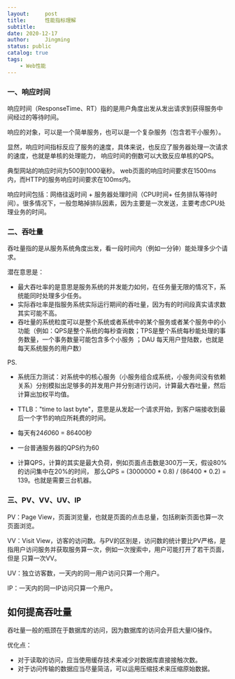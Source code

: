```yaml
---
layout:     post
title:      性能指标理解
subtitle:
date: 2020-12-17
author:     Jingming
status: public
catalog: true
tags:
    - Web性能
---
```


### 一、响应时间

响应时间（ResponseTime、RT）指的是用户角度出发从发出请求到获得服务中间经过的等待时间。

响应的对象，可以是一个简单服务，也可以是一个复杂服务（包含若干小服务）。

显然，响应时间指标反应了服务的速度，具体来说，也反应了服务器处理一次请求的速度，也就是单核的处理能力，
响应时间的倒数可以大致反应单核的QPS。

典型网站的响应时间为500到1000毫秒。
web页面的响应时间要求在1500ms 内，而HTTP的服务响应时间要求在100ms内。

响应时间包括：网络往返时间 + 服务器处理时间（CPU时间+ 任务排队等待时间）。很多情况下，一般忽略掉排队因素，因为主要是一次发送，主要考虑CPU处理业务的时间。

### 二、吞吐量

吞吐量指的是从服务系统角度出发，看一段时间内（例如一分钟）能处理多少个请求。

潜在意思是：
- 最大吞吐率的是意思是服务系统的并发能力如何，在任务量无限的情况下，系统能同时处理多少任务。
- 实际吞吐率是指服务系统实际运行期间的吞吐量，因为有的时间段真实请求数其实可能不高。
- 吞吐量的系统粒度可以是整个系统或者系统中的某个服务或者某个服务中的小功能（例如：QPS是整个系统的每秒查询数；TPS是整个系统每秒能处理的事务数量，一个事务数量可能包含多个小服务
；DAU 每天用户登陆数，也就是每天系统服务的用户数）

PS.

- 系统压力测试：对系统中的核心服务（小服务组合成系统，小服务间没有依赖关系）分别模拟出足够多的并发用户并分别进行访问，计算最大吞吐量，然后计算出加权平均值。

- TTLB："time to last byte"，意思是从发起一个请求开始，到客户端接收到最后一个字节的响应所耗费的时间。
- 每天有24*60*60 = 86400秒
- 一台普通服务器的QPS约为60
- 计算QPS，计算的其实是最大负荷，例如页面点击数是300万一天，假设80%的访问集中在20%的时间，
那么QPS = (3000000 * 0.8) / (86400 * 0.2) = 139。也就是需要三台机器。

### 三、PV、VV、UV、IP
PV：Page View，页面浏览量，也就是页面的点击总量，包括刷新页面也算一次页面浏览。

VV：Visit View，访客的访问数。与PV的区别是，访问数的统计要比PV严格，是指用户访问服务并获取服务算一次，例如一次搜索中，用户可能打开了若干页面，但是
只算一次VV。

UV：独立访客数，一天内的同一用户访问只算一个用户。

IP：一天内的同一IP访问只算一个用户。


## 如何提高吞吐量

吞吐量一般的瓶颈在于数据库的访问，因为数据库的访问会开启大量IO操作。

优化点：

- 对于读取的访问，应当使用缓存技术来减少对数据库直接接触次数。
- 对于访问传输的数据应当尽量简洁，可以运用压缩技术来压缩原始数据。
